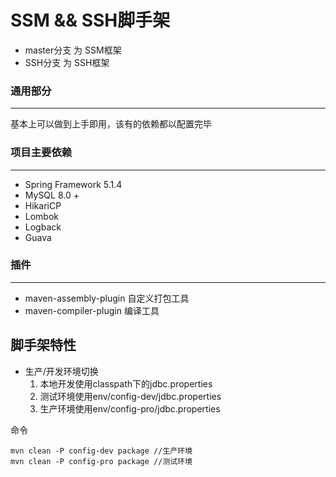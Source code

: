 # SSM && SSH脚手架

- master分支 为 SSM框架
- SSH分支 为 SSH框架

### 通用部分
---
基本上可以做到上手即用，该有的依赖都以配置完毕

### 项目主要依赖
---
- Spring Framework 5.1.4
- MySQL 8.0 +
- HikariCP
- Lombok
- Logback
- Guava

### 插件
---
- maven-assembly-plugin 自定义打包工具
- maven-compiler-plugin 编译工具

## 脚手架特性
- 生产/开发环境切换
    1. 本地开发使用classpath下的jdbc.properties
    2. 测试环境使用env/config-dev/jdbc.properties
    3. 生产环境使用env/config-pro/jdbc.properties

命令
```
mvn clean -P config-dev package //生产环境
mvn clean -P config-pro package //测试环境
```